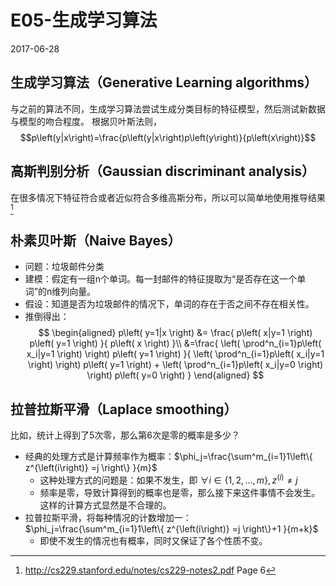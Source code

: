 E05-生成学习算法
====

2017-06-28

生成学习算法（Generative Learning algorithms）
----

与之前的算法不同，生成学习算法尝试生成分类目标的特征模型，然后测试新数据与模型的吻合程度。
根据贝叶斯法则，
$$p\left(y|x\right)=\frac{p\left(y|x\right)p\left(y\right)}{p\left(x\right)}$$

高斯判别分析（Gaussian discriminant analysis）
----

在很多情况下特征符合或者近似符合多维高斯分布，所以可以简单地使用推导结果[^1]

[^1]: <http://cs229.stanford.edu/notes/cs229-notes2.pdf> Page 6

朴素贝叶斯（Naive Bayes）
----

* 问题：垃圾邮件分类
* 建模：假定有一组n个单词。每一封邮件的特征提取为“是否存在这一个单词”的n维列向量。
* 假设：知道是否为垃圾邮件的情况下，单词的存在于否之间不存在相关性。
* 推倒得出：
$$
\begin{aligned}
p\left( y=1|x \right) &= \frac{ p\left( x|y=1 \right) p\left( y=1 \right) }{ p\left( x \right) }\\
&=\frac{ \left( \prod^n_{i=1}p\left( x_i|y=1 \right) \right) p\left( y=1 \right) }{ \left( \prod^n_{i=1}p\left( x_i|y=1 \right) \right) p\left( y=1 \right) + \left( \prod^n_{i=1}p\left( x_i|y=0 \right) \right) p\left( y=0 \right) }
\end{aligned}
$$

拉普拉斯平滑（Laplace smoothing）
----

比如，统计上得到了5次零，那么第6次是零的概率是多少？

* 经典的处理方式是计算频率作为概率：$\phi_j=\frac{\sum^m_{i=1}1\left\{ z^{\left(i\right)} =j \right\} }{m}$
    - 这种处理方式的问题是：如果不发生，即 $\forall i\in\left\{1,2,\ldots,m\right\}, z^{\left(i\right)} \neq j$
    - 频率是零，导致计算得到的概率也是零，那么接下来这件事情不会发生。这样的计算方式显然是不合理的。
* 拉普拉斯平滑，将每种情况的计数增加一：$\phi_j=\frac{\sum^m_{i=1}1\left\{ z^{\left(i\right)} =j \right\}+1 }{m+k}$
    - 即使不发生的情况也有概率，同时又保证了各个性质不变。
